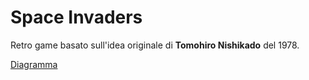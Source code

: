 # Space Invaders

Retro game basato sull'idea originale di **Tomohiro Nishikado** del 1978.


[Diagramma](https://app.creately.com/diagram/dQgrzwvrRWZ)